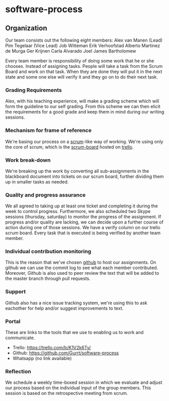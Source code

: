 # software-process

## Organization
Our team consists out the following eight members:
Alex van Manen (Lead)
Pim Tegelaar (Vice Lead)
Job Witteman
Erik Verhoofstad
Alberto Martinez de Murga
Ger Krijnen
Carla Alvarado
Joel James Bartholomew

Every team member is responsibility of doing some work that he or she chooses. Instead of assigning tasks. People will take a task from the Scrum Board and work on that task. When they are done they will put it in the next state and some one else will verify it and they go on to do their next task.


### Grading Requirements
Alex, with his teaching experience, will make a grading scheme which will form the guideline to our self grading.
From this scheme we can then elicit the requirements for a good grade and keep them in mind during our writing sessions.

### Mechanism for frame of reference
We're basing our process on a [scrum](http://www.scrumguides.org/scrum-guide.html)-like way of working.
We're using only the core of scrum, which is the [scrum-board](https://www.mountaingoatsoftware.com/agile/scrum/task-boards) hosted on [trello](https://trello.com).

### Work break-down
We're breaking up the work by converting all sub-assignments in the blackboard document into tickets on our scrum board, further dividing them up in smaller tasks as needed.

### Quality and progress assurance
We all agreed to taking up at least one ticket and completing it during the week to control progress.
Furthermore, we also scheduled two Skype sessions (thursday, saturday) to monitor the progress of the assignment.
If progress and/or quality are lacking, we can decide upon a further course of action during one of those sessions. We have a verify column on our trello scrum board. Every task that is executed is being verified by another team member.

### Individual contribution monitoring
This is the reason that we've chosen [github](https://github.com) to host our assignments.
On github we can use the commit log to see what each member contributed.
Moreover, Github is also used to peer review the text that will be added to the master branch through pull requests.

### Support
Github also has a nice issue tracking system, we're using this to ask eachother for help and/or suggest improvements to text.

### Portal
These are links to the tools that we use to enabling us to work and communicate. 
 * Trello: https://trello.com/b/K1V2k6Ty/     
 * Github: https://github.com/Gurrt/software-process
 * Whatsapp (no link available)

### Reflection
We schedule a weekly time-boxed session in which we evaluate and adjust our process based on the individual input of the group members. This session is based on the retrospective meeting from scrum. 


